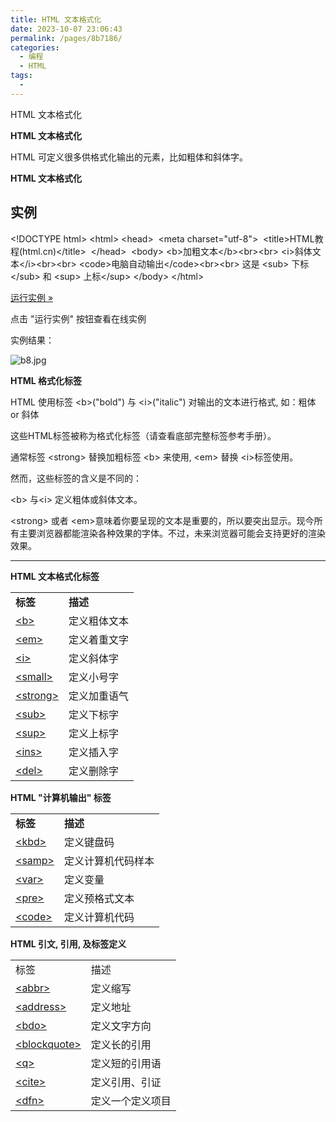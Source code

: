 ```yaml
---
title: HTML 文本格式化
date: 2023-10-07 23:06:43
permalink: /pages/8b7186/
categories:
  - 编程
  - HTML
tags:
  - 
---
```

HTML 文本格式化

**HTML 文本格式化**

HTML 可定义很多供格式化输出的元素，比如粗体和斜体字。

**HTML 文本格式化**

## 实例

&lt;!DOCTYPE html&gt;
&lt;html&gt;
&lt;head&gt; 
&lt;meta charset="utf-8"&gt; 
&lt;title&gt;HTML教程(html.cn)&lt;/title&gt; 
&lt;/head&gt; 
&lt;body&gt;
&lt;b&gt;加粗文本&lt;/b&gt;&lt;br&gt;&lt;br&gt;
&lt;i&gt;斜体文本&lt;/i&gt;&lt;br&gt;&lt;br&gt;
&lt;code&gt;电脑自动输出&lt;/code&gt;&lt;br&gt;&lt;br&gt;
这是 &lt;sub&gt; 下标&lt;/sub&gt; 和 &lt;sup&gt; 上标&lt;/sup&gt;
&lt;/body&gt;
&lt;/html&gt;

[运行实例 »](#)

点击 "运行实例" 按钮查看在线实例

实例结果：

![b8.jpg](../../_resources/0eb9a0a4d89d43628f2f09439de78ba0.jpg "1544584903517762.jpg")

**HTML 格式化标签**

HTML 使用标签 &lt;b&gt;("bold") 与 &lt;i&gt;("italic") 对输出的文本进行格式, 如：粗体 or 斜体

这些HTML标签被称为格式化标签（请查看底部完整标签参考手册）。

通常标签 &lt;strong&gt; 替换加粗标签 &lt;b&gt; 来使用, &lt;em&gt; 替换 &lt;i&gt;标签使用。

然而，这些标签的含义是不同的：

&lt;b&gt; 与&lt;i&gt; 定义粗体或斜体文本。

&lt;strong&gt; 或者 &lt;em&gt;意味着你要呈现的文本是重要的，所以要突出显示。现今所有主要浏览器都能渲染各种效果的字体。不过，未来浏览器可能会支持更好的渲染效果。

* * *

**HTML 文本格式化标签**

|     |     |
| --- | --- |
| **标签** | **描述** |
| [&lt;b&gt;](https://m.html.cn/doc/html/tags/tag-b/) | 定义粗体文本 |
| [&lt;em&gt;](https://m.html.cn/doc/html/tags/tag-em/) | 定义着重文字 |
| [&lt;i&gt;](https://m.html.cn/doc/html/tags/tag-i/) | 定义斜体字 |
| [&lt;small&gt;](https://m.html.cn/doc/html/tags/tag-small/) | 定义小号字 |
| [&lt;strong&gt;](https://m.html.cn/doc/html/tags/tag-strong/) | 定义加重语气 |
| [&lt;sub&gt;](https://m.html.cn/doc/html/tags/tag-sub/) | 定义下标字 |
| [&lt;sup&gt;](https://m.html.cn/doc/html/tags/tag-sup/) | 定义上标字 |
| [&lt;ins&gt;](https://m.html.cn/doc/html/tags/tag-ins/) | 定义插入字 |
| [&lt;del&gt;](https://m.html.cn/doc/html/tags/tag-del/) | 定义删除字 |

**HTML "计算机输出" 标签**

|     |     |
| --- | --- |
| **标签** | **描述** |
| [&lt;kbd&gt;](https://m.html.cn/doc/html/tags/tag-kbd/) | 定义键盘码 |
| [&lt;samp&gt;](https://m.html.cn/doc/html/tags/tag-samp/) | 定义计算机代码样本 |
| [&lt;var&gt;](https://m.html.cn/doc/html/tags/tag-var/) | 定义变量 |
| [&lt;pre&gt;](https://m.html.cn/doc/html/tags/tag-pre/) | 定义预格式文本 |
| [&lt;code&gt;](https://m.html.cn/doc/html/tags/tag-code/) | 定义计算机代码 |

**HTML 引文, 引用, 及标签定义**

|     |     |
| --- | --- |
| 标签  | 描述  |
| [&lt;abbr&gt;](https://m.html.cn/doc/html/tags/tag-abbr/) | 定义缩写 |
| [&lt;address&gt;](https://m.html.cn/doc/html/tags/tag-address/) | 定义地址 |
| [&lt;bdo&gt;](https://m.html.cn/doc/html/tags/tag-bdo/) | 定义文字方向 |
| [&lt;blockquote&gt;](https://m.html.cn/doc/html/tags/tag-blockquote/) | 定义长的引用 |
| [&lt;q&gt;](https://m.html.cn/doc/html/tags/tag-q/) | 定义短的引用语 |
| [&lt;cite&gt;](https://m.html.cn/doc/html/tags/tag-cite/) | 定义引用、引证 |
| [&lt;dfn&gt;](https://m.html.cn/doc/html/tags/tag-cite/) | 定义一个定义项目 |